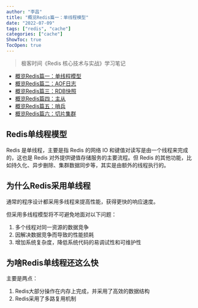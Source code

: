 ```yaml
---
author: "李昌"
title: "概览Redis篇一：单线程模型"
date: "2022-07-09"
tags: ["redis", "cache"]
categories: ["cache"]
ShowToc: true
TocOpen: true
---
```


> 极客时间《Redis 核心技术与实战》学习笔记

- [概览Redis篇一：单线程模型](https://yangchnet.github.io/Dessert/posts/cache/%E6%A6%82%E8%A7%88redis%E7%AF%87%E4%B8%80%E5%8D%95%E7%BA%BF%E7%A8%8B%E6%A8%A1%E5%9E%8B/)
- [概览Redis篇二：AOF日志](https://yangchnet.github.io/Dessert/posts/cache/%E6%A6%82%E8%A7%88redis%E7%AF%87%E4%BA%8Caof%E6%97%A5%E5%BF%97/)
- [概览Redis篇三：RDB快照](https://yangchnet.github.io/Dessert/posts/cache/%E6%A6%82%E8%A7%88redis%E7%AF%87%E4%B8%89rdb%E5%BF%AB%E7%85%A7/)
- [概览Redis篇四：主从](https://yangchnet.github.io/Dessert/posts/cache/%E6%A6%82%E8%A7%88redis%E7%AF%87%E5%9B%9B%E4%B8%BB%E4%BB%8E/)
- [概览Redis篇五：哨兵](https://yangchnet.github.io/Dessert/posts/cache/%E6%A6%82%E8%A7%88redis%E7%AF%87%E4%BA%94%E5%93%A8%E5%85%B5/)
- [概览Redis篇六：切片集群](https://yangchnet.github.io/Dessert/posts/cache/%E6%A6%82%E8%A7%88redis%E7%AF%87%E5%85%AD%E5%88%87%E7%89%87%E9%9B%86%E7%BE%A4/)

## Redis单线程模型

Redis 是单线程，主要是指 Redis 的网络 IO 和键值对读写是由一个线程来完成的，这也是 Redis 对外提供键值存储服务的主要流程。但 Redis 的其他功能，比如持久化、异步删除、集群数据同步等，其实是由额外的线程执行的。


## 为什么Redis采用单线程

通常的程序设计都采用多线程来提高性能，获得更快的响应速度。

但采用多线程模型将不可避免地面对以下问题：
1. 多个线程对同一资源的数据竞争
2. 因解决数据竞争而导致的性能损耗
3. 增加系统复杂度，降低系统代码的易调试性和可维护性

## 为啥Redis单线程还这么快

主要是两点：
1. Redis大部分操作在内存上完成，并采用了高效的数据结构
2. Redis采用了多路复用机制

